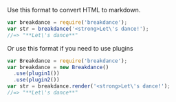 
Use this format to convert HTML to markdown.

```js
var breakdance = require('breakdance');
var str = breakdance('<strong>Let\'s dance!');
//=> "**Let\'s dance**"
```

Or use this format if you need to use plugins

```js
var Breakdance = require('breakdance');
var breakdance = new Breakdance()
  .use(plugin1())
  .use(plugin2())
var str = breakdance.render('<strong>Let\'s dance!');
//=> "**Let\'s dance**"
```